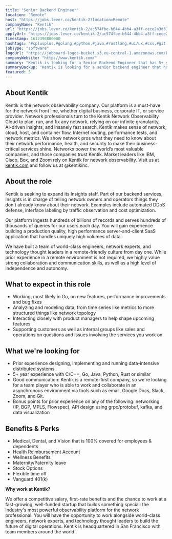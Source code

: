 ```yaml
---
title: "Senior Backend Engineer"
location: "Remote"
host: "https://jobs.lever.co/kentik-2?location=Remote"
companyName: "Kentik"
url: "https://jobs.lever.co/kentik-2/ac574fbe-b644-4bb4-a3ff-cece2a3d31f5"
applyUrl: "https://jobs.lever.co/kentik-2/ac574fbe-b644-4bb4-a3ff-cece2a3d31f5/apply"
timestamp: 1612396800000
hashtags: "#cplusplus,#golang,#python,#java,#rustlang,#ui/ux,#css,#git,#operations,#management,#marketing"
jobType: "software"
logoUrl: "https://jobboard-logos-bucket.s3.eu-central-1.amazonaws.com/kentik"
companyWebsite: "http://www.kentik.com/"
summary: "Kentik is looking for a Senior Backend Engineer that has 5+ year experience with C/C++, Go, Java, Python, Rust or similar."
summaryBackup: "Kentik is looking for a senior backend engineer that has experience in: #golang, #operations, #python."
featured: 5
---
```


## About Kentik

Kentik is the network observability company. Our platform is a must-have for the network front line, whether digital business, corporate IT, or service provider. Network professionals turn to the Kentik Network Observability Cloud to plan, run, and fix any network, relying on our infinite granularity, AI-driven insights, and insanely fast search. Kentik makes sense of network, cloud, host, and container flow, Internet routing, performance tests, and network metrics. We show network pros what they need to know about their network performance, health, and security to make their business-critical services shine. Networks power the world’s most valuable companies, and those companies trust Kentik. Market leaders like IBM, Cisco, Box, and Zoom rely on Kentik for network observability. Visit us at [kentik.com](http://kentik.com/) and follow us at @kentikinc.

## About the role

Kentik is seeking to expand its Insights staff. Part of our backend services, Insights is in charge of telling network owners and operators things they don't already know about their network. Examples include automated DDoS defense, interface labeling by traffic observation and cost optimization. 

Our platform ingests hundreds of billions of records and serves hundreds of thousands of queries for our users each day. You will gain experience building a production quality, high performance server-and-client SaaS application that handles uniquely high volumes of data.   

We have built a team of world-class engineers, network experts, and technology thought leaders in a remote-friendly culture from day one. While prior experience in a remote environment is not required, we highly value strong collaboration and communication skills, as well as a high level of independence and autonomy.

## What to expect in this role

*   Working, most likely in Go, on new features, performance improvements and bug fixes
*   Analyzing and modeling data, from time series like metrics to more structured things like network topology
*   Interacting closely with product managers to help shape upcoming features
*   Supporting customers as well as internal groups like sales and operations on questions and issues involving the services you work on

## What we're looking for

*   Prior experience designing, implementing and running data-intensive distributed systems
*   5+ year experience with C/C++, Go, Java, Python, Rust or similar
*   Good communication: Kentik is a remote-first company, so we're looking for a team player who is able to work and collaborate in an asynchronous environment via tools such as email, Google Docs, Slack, Zoom, and Git.
*   Bonus points for prior experience on any of the following: networking (IP, BGP, MPLS, Flowspec), API design using grpc/protobuf, kafka, and data visualization

## Benefits & Perks

*   Medical, Dental, and Vision that is 100% covered for employees & dependents
*   Health Reimbursement Account
*   Wellness Benefits
*   Maternity/Paternity leave
*   Stock Options
*   Flexible time off
*   Vanguard 401(k)

**Why work at Kentik?**

We offer a competitive salary, first-rate benefits and the chance to work at a fast-growing, well-funded startup that builds something special: the industry's most powerful observability platform for the network professional. You will have the opportunity to work alongside world-class engineers, network experts, and technology thought leaders to build the future of digital operations. Kentik is headquartered in San Francisco with team members around the world.
